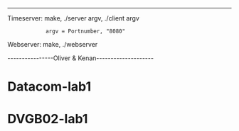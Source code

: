 
--------------------------------------------------

Timeserver: make, ./server argv, ./client argv 

                argv = Portnumber, "8080" 

Webserver: make, ./webserver 

----------------Oliver & Kenan--------------------
# Datacom-lab1
# DVGB02-lab1
